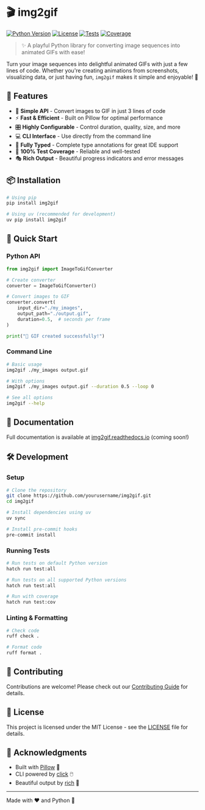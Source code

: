 # 🎬 img2gif

[![Python Version](https://img.shields.io/badge/python-3.9%2B-blue.svg)](https://www.python.org/downloads/)
[![License](https://img.shields.io/badge/license-MIT-green.svg)](LICENSE)
[![Tests](https://github.com/yourusername/img2gif/workflows/CI/badge.svg)](https://github.com/yourusername/img2gif/actions)
[![Coverage](https://img.shields.io/badge/coverage-100%25-brightgreen.svg)](https://github.com/yourusername/img2gif)

> ✨ A playful Python library for converting image sequences into animated GIFs with ease!

Turn your image sequences into delightful animated GIFs with just a few lines of code. Whether you're creating animations from screenshots, visualizing data, or just having fun, `img2gif` makes it simple and enjoyable! 🚀

## 🌟 Features

- 🎨 **Simple API** - Convert images to GIF in just 3 lines of code
- ⚡ **Fast & Efficient** - Built on Pillow for optimal performance
- 🎛️ **Highly Configurable** - Control duration, quality, size, and more
- 💻 **CLI Interface** - Use directly from the command line
- 📝 **Fully Typed** - Complete type annotations for great IDE support
- 🧪 **100% Test Coverage** - Reliable and well-tested
- 🎭 **Rich Output** - Beautiful progress indicators and error messages

## 📦 Installation

```bash
# Using pip
pip install img2gif

# Using uv (recommended for development)
uv pip install img2gif
```

## 🚀 Quick Start

### Python API

```python
from img2gif import ImageToGifConverter

# Create converter
converter = ImageToGifConverter()

# Convert images to GIF
converter.convert(
    input_dir="./my_images",
    output_path="./output.gif",
    duration=0.5,  # seconds per frame
)

print("🎉 GIF created successfully!")
```

### Command Line

```bash
# Basic usage
img2gif ./my_images output.gif

# With options
img2gif ./my_images output.gif --duration 0.5 --loop 0

# See all options
img2gif --help
```

## 📖 Documentation

Full documentation is available at [img2gif.readthedocs.io](https://img2gif.readthedocs.io) (coming soon!)

## 🛠️ Development

### Setup

```bash
# Clone the repository
git clone https://github.com/yourusername/img2gif.git
cd img2gif

# Install dependencies using uv
uv sync

# Install pre-commit hooks
pre-commit install
```

### Running Tests

```bash
# Run tests on default Python version
hatch run test:all

# Run tests on all supported Python versions
hatch run test:all

# Run with coverage
hatch run test:cov
```

### Linting & Formatting

```bash
# Check code
ruff check .

# Format code
ruff format .
```

## 🤝 Contributing

Contributions are welcome! Please check out our [Contributing Guide](CONTRIBUTING.md) for details.

## 📄 License

This project is licensed under the MIT License - see the [LICENSE](LICENSE) file for details.

## 🙏 Acknowledgments

- Built with [Pillow](https://pillow.readthedocs.io/) 📸
- CLI powered by [click](https://click.palletsprojects.com/) 🖱️
- Beautiful output by [rich](https://rich.readthedocs.io/) 💎

---

Made with ❤️ and Python 🐍

